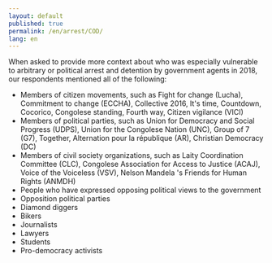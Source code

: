 ```yaml
---
layout: default
published: true
permalink: /en/arrest/COD/
lang: en
---
```


When asked to provide more context about who was especially vulnerable to arbitrary or political arrest and detention by government agents in 2018, our respondents mentioned all of the following:
-	Members of citizen movements, such as Fight for change (Lucha), Commitment to change (ECCHA), Collective 2016, It's time, Countdown, Cocorico, Congolese standing, Fourth way, Citizen vigilance (VICI)
-	Members of political parties, such as Union for Democracy and Social Progress (UDPS), Union for the Congolese Nation (UNC), Group of 7 (G7), Together, Alternation pour la république (AR), Christian Democracy (DC)
-	Members of civil society organizations, such as Laity Coordination Committee (CLC), Congolese Association for Access to Justice (ACAJ), Voice of the Voiceless (VSV), Nelson Mandela 's Friends for Human Rights (ANMDH)
-	People who have expressed opposing political views to the government
-	Opposition political parties
-	Diamond diggers
-	Bikers
-	Journalists
-	Lawyers
-	Students
-	Pro-democracy activists


